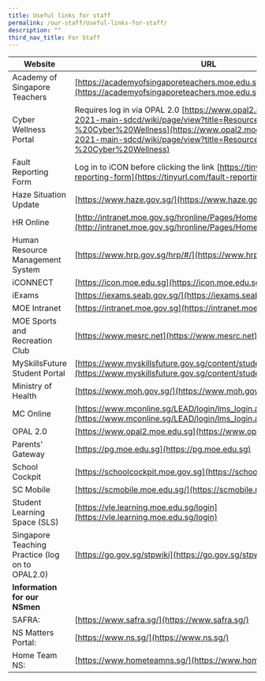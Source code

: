 ```yaml
---
title: Useful links for staff
permalink: /our-staff/Useful-links-for-staff/
description: ""
third_nav_title: For Staff
---
```

| Website                                                   | URL                                                                                     |
|----------------------------------------------------------------|--------------------------------------------------------------------------------------------------------------------|
| Academy of Singapore Teachers                                  | [https://academyofsingaporeteachers.moe.edu.sg/](https://academyofsingaporeteachers.moe.edu.sg/)                                                                  |
| Cyber Wellness Portal                                          | Requires log in via OPAL 2.0 [https://www.opal2.moe.edu.sg/csl/s/cce-2021-main-sdcd/wiki/page/view?title=Resources%20-%20Cyber%20Wellness](https://www.opal2.moe.edu.sg/csl/s/cce-2021-main-sdcd/wiki/page/view?title=Resources%20-%20Cyber%20Wellness)                                            | 
Fault Reporting Form | Log in to iCON before clicking the link [https://tinyurl.com/fault-reporting-form](https://tinyurl.com/fault-reporting-form)                                                                           |
| Haze Situation Update                                          | [https://www.haze.gov.sg/](https://www.haze.gov.sg/)                                                                                           |
| HR Online                                                      | [http://intranet.moe.gov.sg/hronline/Pages/Home.aspx](http://intranet.moe.gov.sg/hronline/Pages/Home.aspx)                                                                |
| Human Resource Management System                               | [https://www.hrp.gov.sg/hrp/#/](https://www.hrp.gov.sg/hrp/#/)                                                                                            |
| iCONNECT                                                       | [https://icon.moe.edu.sg](https://icon.moe.edu.sg)                                                                                      |
| iExams                                                         | [https://iexams.seab.gov.sg/](https://iexams.seab.gov.sg/)                                                                              |
| MOE Intranet                                                   | [https://intranet.moe.gov.sg](https://intranet.moe.gov.sg)                                                                                       |
| MOE Sports and Recreation Club                                 | [https://www.mesrc.net](https://www.mesrc.net)                                                                                              |
| MySkillsFuture Student Portal                                  | [https://www.myskillsfuture.gov.sg/content/student/en/secondary.html](https://www.myskillsfuture.gov.sg/content/student/en/secondary.html)                                                                            |
| Ministry of Health                                             | [https://www.moh.gov.sg/](https://www.moh.gov.sg/)                                                                                            |
| MC Online                                                      | [https://www.mconline.sg/LEAD/login/lms_login.aspx](https://www.mconline.sg/LEAD/login/lms_login.aspx)                                                                  |                                                                                       |
| OPAL 2.0                                                       | [https://www.opal2.moe.edu.sg](https://www.opal2.moe.edu.sg)                                                                                             |
| Parents' Gateway                                               | [https://pg.moe.edu.sg](https://pg.moe.edu.sg)                                                                                              |
| School Cockpit                                                 | [https://schoolcockpit.moe.gov.sg](https://schoolcockpit.moe.gov.sg)                                                                                   |
| SC Mobile                                                      | [https://scmobile.moe.edu.sg/](https://scmobile.moe.edu.sg/)                                                                                       |
| Student Learning Space (SLS)                                   | [https://vle.learning.moe.edu.sg/login](https://vle.learning.moe.edu.sg/login)                                                                              |
| Singapore Teaching Practice (log on to OPAL2.0)                | [https://go.gov.sg/stpwiki](https://go.gov.sg/stpwiki)                                                                                          |                                                                                       |
| **Information for our NSmen**                                      | 
SAFRA: | [https://www.safra.sg/](https://www.safra.sg/)  
NS Matters Portal: | [https://www.ns.sg/](https://www.ns.sg/) 
Home Team NS: | [https://www.hometeamns.sg/](https://www.hometeamns.sg/)   |